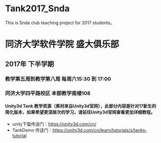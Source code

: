 # Tank2017_Snda
This is Snda club teaching project for 2017 students。
# 同济大学软件学院 盛大俱乐部
## 2017年 下半学期
### 教学第五周到教学第八周 每周六15:30 到 17:00
### 同济大学四平路校区 本部教学南楼108
#### Unity3d Tank 教学资源（素材来自Unity3d官网），此部分内容是针对17新生的简化版本，如果希望更深层次的学习，请前往Unity3d官网查看更加详细教程。
* unity下载传送门：https://unity3d.com/cn/
* TankDemo 传送门：https://unity3d.com/cn/learn/tutorials/s/tanks-tutorial
